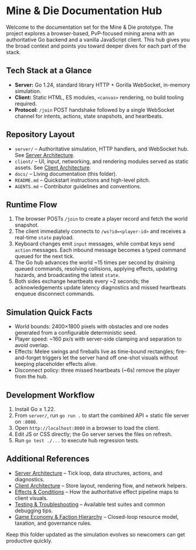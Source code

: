 # Mine & Die Documentation Hub

Welcome to the documentation set for the Mine & Die prototype. The project explores a browser-based, PvP-focused mining arena with an authoritative Go backend and a vanilla JavaScript client. This hub gives you the broad context and points you toward deeper dives for each part of the stack.

## Tech Stack at a Glance
- **Server:** Go 1.24, standard library HTTP + Gorilla WebSocket, in-memory simulation.
- **Client:** Static HTML, ES modules, `<canvas>` rendering, no build tooling required.
- **Protocol:** `/join` POST handshake followed by a single WebSocket channel for intents, actions, state snapshots, and heartbeats.

## Repository Layout
- `server/` – Authoritative simulation, HTTP handlers, and WebSocket hub. See [Server Architecture](./server.md).
- `client/` – UI, input, networking, and rendering modules served as static assets. See [Client Architecture](./client.md).
- `docs/` – Living documentation (this folder).
- `README.md` – Quickstart instructions and high-level pitch.
- `AGENTS.md` – Contributor guidelines and conventions.

## Runtime Flow
1. The browser POSTs `/join` to create a player record and fetch the world snapshot.
2. The client immediately connects to `/ws?id=<player-id>` and receives a real-time `state` payload.
3. Keyboard changes emit `input` messages, while combat keys send `action` messages. Each inbound message becomes a typed command queued for the next tick.
4. The Go hub advances the world ~15 times per second by draining queued commands, resolving collisions, applying effects, updating hazards, and broadcasting the latest `state`.
5. Both sides exchange heartbeats every ~2 seconds; the acknowledgements update latency diagnostics and missed heartbeats enqueue disconnect commands.

## Simulation Quick Facts
- World bounds: 2400×1800 pixels with obstacles and ore nodes generated from a configurable deterministic seed.
- Player speed: ~160 px/s with server-side clamping and separation to avoid overlap.
- Effects: Melee swings and fireballs live as time-bound rectangles; fire-and-forget triggers let the server hand off one-shot visuals without keeping placeholder effects alive.
- Disconnect policy: three missed heartbeats (~6s) remove the player from the hub.

## Development Workflow
1. Install Go ≥ 1.22.
2. From `server/`, run `go run .` to start the combined API + static file server on `:8080`.
3. Open `http://localhost:8080` in a browser to load the client.
4. Edit JS or CSS directly; the Go server serves the files on refresh.
5. Run `go test ./...` to execute hub regression tests.

## Additional References
- [Server Architecture](./server.md) – Tick loop, data structures, actions, and diagnostics.
- [Client Architecture](./client.md) – Store layout, rendering flow, and network helpers.
- [Effects & Conditions](./effects.md) – How the authoritative effect pipeline maps to client visuals.
- [Testing & Troubleshooting](./testing.md) – Available test suites and common debugging tips.
- [Game Economy & Faction Hierarchy](./game-economy-and-faction-hierarchy.md) – Closed-loop resource model, taxation, and governance rules.

Keep this folder updated as the simulation evolves so newcomers can get productive quickly.
